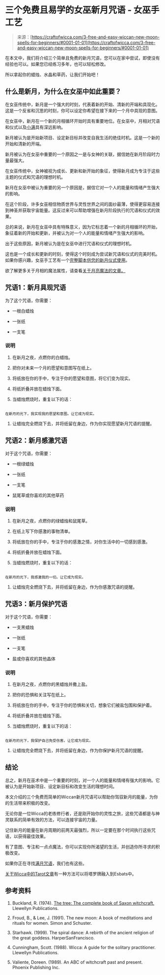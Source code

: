 <!--yml

类别：未分类

日期：2024年06月12日 18:10:44

-->

# 三个免费且易学的女巫新月咒语 - 女巫手工艺

> 来源：[https://craftofwicca.com/3-free-and-easy-wiccan-new-moon-spells-for-beginners/#0001-01-01](https://craftofwicca.com/3-free-and-easy-wiccan-new-moon-spells-for-beginners/#0001-01-01)

在本文中，我们将介绍三个简单且免费的新月咒语，您可以在家中尝试，即使没有经验也可以。如果您已经练习多年，也可以轻松修改。

所以拿起你的蜡烛、水晶和草药，让我们开始吧！

## 什么是新月，为什么在女巫中如此重要？

在女巫传统中，新月是一个强大的时刻，代表着新的开始、清新的开端和具现化。这是一个反省和沉思的时刻，你可以设定你希望在接下来的一个月中具现的意图。

在女巫中，新月在一个新的月相循环开始时具有重要地位。在女巫中，月相对咒语和仪式以及[小满](https://craftofwicca.com/what-are-wiccan-esbats-the-esbat-rituals-and-rites-explained/)具有深远影响。

新月被认为是开始新项目、设定新目标并改变自我生活的绝佳时机。这是一个新的开始和清新的开端。

新月被认为在女巫中重要的一个原因之一是与女神的关联，据信她在新月阶段时力量最强大。

在女巫传统中，女神被视为成长、更新和新开始的象征，使得新月成为专注于这些主题的仪式和咒语的理想时机。

新月在女巫中被认为重要的另一个原因是，据信它对一个人的能量和情绪产生强大的影响。

在这个阶段，许多女巫相信物质世界与灵性世界之间的面纱最薄，使得更容易连接到神圣并获取宇宙能量。这反过来可以帮助增强在新月阶段执行的咒语和仪式的效果。

总的来说，新月在女巫中具有特殊意义，因为它标志着一个新的月相循环的开始，象征着新的开始和更新，并被认为对一个人的能量和情绪产生强大的影响。

出于这些原因，新月被认为是在女巫中进行咒语和仪式的理想时机。

这也是一个成长和更新的时刻，使得这个时刻成为尝试新咒语和仪式的完美时机。如果你感兴趣，女巫手工艺有一个[完整脚本供您的新月仪式使用](https://craftofwicca.com/a-guide-to-wiccan-new-moon-rituals-and-ceremonies-with-full-script/)。

欲了解更多关于月相的魔法属性，请查看[关于月亮魔法的文章。](https://craftofwicca.com/magic-of-the-moon-guide-to-wiccan-moon-magic/)

## 咒语1：新月具现咒语

为了这个咒语，你需要：

+   一根白蜡烛

+   一张纸

+   一支笔

### 说明

1.  在新月之夜，点燃你的白蜡烛。

1.  把你对未来一个月的愿望和意图写在纸上。

1.  将纸放在你的手中，专注于你的愿望和意图，将它们变为现实。

1.  将纸折叠并放在蜡烛下面。

1.  当蜡烛燃烧时，重复以下的话：

```

在新月的光下，我实现我的愿望和意图。让它成为现实。

```

1.  让蜡烛完全燃烧下去，并将纸留在身边，作为你实现愿望新月咒语的提醒。

## 咒语2：新月感激咒语

对于这个咒语，你需要：

*   一根绿蜡烛

+   一张纸

+   一支笔

+   鼠尾草或你喜欢的其他草药

### 说明

1.  在新月之夜，点燃你的绿蜡烛和鼠尾草。

1.  在纸上写下你感激的事物清单。

1.  将纸放在你的手中，专注于你的感激之情，对你生活中的一切感到感激。

1.  将纸折叠并放在蜡烛下面。

1.  当蜡烛燃烧时，重复以下的话：

```

在新月的光下，我感激我的一切。让它成为现实。

```

1.  让蜡烛完全燃烧下去，并将纸留在身边，作为你感激咒语的提醒。

## 咒语3：新月保护咒语

对于这个咒语，你需要：

+   一支黑蜡烛

+   一张纸

+   一支笔

+   盐或你喜欢的其他晶体

### 说明

1.  在新月之夜，点燃你的黑蜡烛并撒上盐。

1.  把你的恐惧和关注写在纸上。

1.  将纸放在你的手中，专注于你的恐惧和关切，想象它们被盐包围和保护着。

1.  将纸折叠并放在蜡烛下面。

1.  当蜡烛燃烧时，重复以下的话：

```

在新月的光下，我保护自己免受伤害。让它成为现实。

```

1.  让蜡烛完全燃烧下去，并将纸留在身边，作为你保护新月咒语的提醒。

## 结论

总之，新月在巫术中是一个重要的时刻，对一个人的能量和情绪有强大的影响。它被认为是开始新项目、设定新目标和改变生活的理想时间。

本文介绍的三个免费而简单的Wiccan新月咒语可以帮助你驾驭新月的能量，为你的生活带来积极的改变。

无论你是一位Wicca的老练修行者，还是刚开始你的灵性之旅，这些咒语都是与神灵联系的简单有效的方法，可以连接宇宙的力量。

记住新月的能量在新月周期的前两天最强烈，所以一定要在那个时间执行这些咒语，以获得最佳效果。

有了意图、专注和一点点魔法，你可以实现你所渴望的生活，并创造你所寻求的积极改变。

如果你正在寻找[满月咒语](https://craftofwicca.com/3-free-and-easy-wiccan-full-moon-spells/)，我们也有这些。

[关于Wicca中的Tarot文章](https://craftofwicca.com/incorporate-tarot-into-your-wiccan-practice/)有一种方法可以将塔罗牌融入到Esbats中。

## 参考资料

1.  Buckland, R. (1974). [The tree: The complete book of Saxon witchcraft.](https://amzn.to/3RQOXZn) Llewellyn Publications.

1.  Froud, B., & Lee, J. (1991). The new moon: A book of meditations and rituals for women. Simon and Schuster.

1.  Starhawk. (1999). The spiral dance: A rebirth of the ancient religion of the great goddess. HarperSanFrancisco.

1.  Cunningham, Scott. (1988). Wicca: A guide for the solitary practitioner. Llewellyn Publications.

1.  Valiente, Doreen. (1989). An ABC of witchcraft past and present. Phoenix Publishing Inc.
